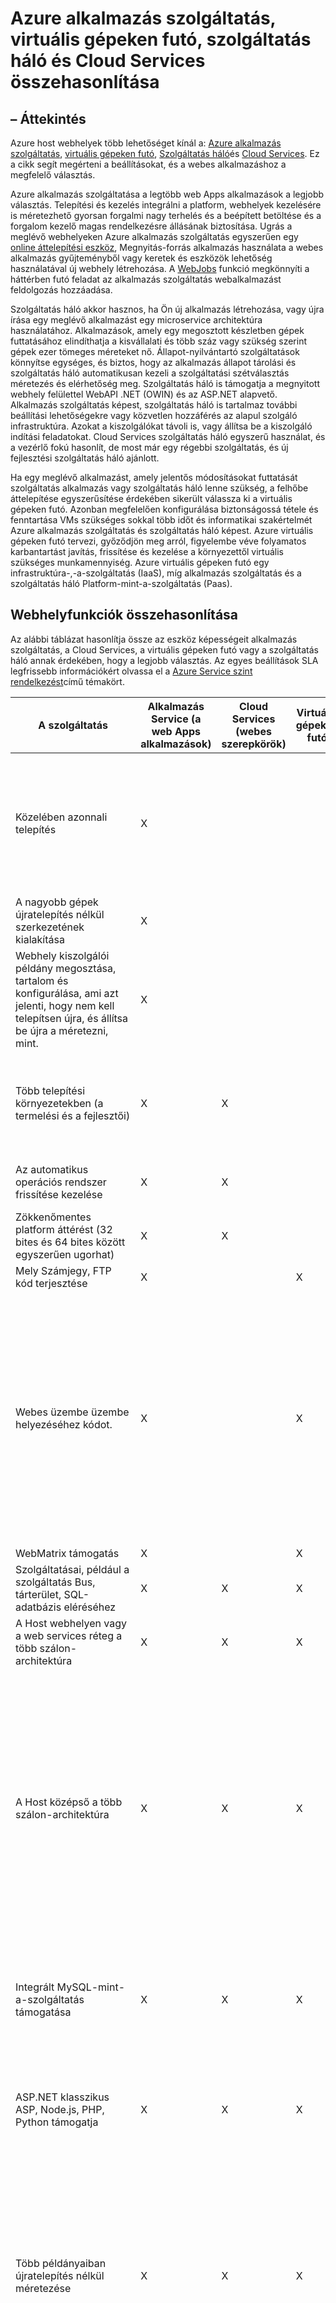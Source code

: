<properties
    pageTitle="Azure alkalmazás szolgáltatás, virtuális gépeken futó, szolgáltatás háló és Cloud Services összehasonlító |} Microsoft Azure"
    description="Megtudhatja, hogy miként Azure alkalmazás szolgáltatás, a virtuális gépeken futó, a szolgáltatás háló és a Cloud Services webalkalmazások szolgáltatója közül választhat."
    services="app-service\web, virtual-machines, cloud-services"
    documentationCenter=""
    authors="tdykstra"
    manager="wpickett"
    editor="jimbe"/>

<tags
    ms.service="app-service-web"
    ms.workload="web"
    ms.tgt_pltfrm="na"
    ms.devlang="na"
    ms.topic="article"
    ms.date="07/07/2016"
    ms.author="tdykstra"/>

# <a name="azure-app-service-virtual-machines-service-fabric-and-cloud-services-comparison"></a>Azure alkalmazás szolgáltatás, virtuális gépeken futó, szolgáltatás háló és Cloud Services összehasonlítása

## <a name="overview"></a>– Áttekintés

Azure host webhelyek több lehetőséget kínál a: [Azure alkalmazás szolgáltatás][], [virtuális gépeken futó][], [Szolgáltatás háló][]és [Cloud Services][]. Ez a cikk segít megérteni a beállításokat, és a webes alkalmazáshoz a megfelelő választás.

Azure alkalmazás szolgáltatása a legtöbb web Apps alkalmazások a legjobb választás. Telepítési és kezelés integrálni a platform, webhelyek kezelésére is méretezhető gyorsan forgalmi nagy terhelés és a beépített betöltése és a forgalom kezelő magas rendelkezésre állásának biztosítása. Ugrás a meglévő webhelyeken Azure alkalmazás szolgáltatás egyszerűen egy [online áttelepítési eszköz](https://www.migratetoazure.net/), Megnyitás-forrás alkalmazás használata a webes alkalmazás gyűjteményből vagy keretek és eszközök lehetőség használatával új webhely létrehozása. A [WebJobs][] funkció megkönnyíti a háttérben futó feladat az alkalmazás szolgáltatás webalkalmazást feldolgozás hozzáadása.

Szolgáltatás háló akkor hasznos, ha Ön új alkalmazás létrehozása, vagy újra írása egy meglévő alkalmazást egy microservice architektúra használatához. Alkalmazások, amely egy megosztott készletben gépek futtatásához elindíthatja a kisvállalati és több száz vagy szükség szerint gépek ezer tömeges méreteket nő. Állapot-nyilvántartó szolgáltatások könnyítse egységes, és biztos, hogy az alkalmazás állapot tárolási és szolgáltatás háló automatikusan kezeli a szolgáltatási szétválasztás méretezés és elérhetőség meg.  Szolgáltatás háló is támogatja a megnyitott webhely felülettel WebAPI .NET (OWIN) és az ASP.NET alapvető.  Alkalmazás szolgáltatás képest, szolgáltatás háló is tartalmaz további beállítási lehetőségekre vagy közvetlen hozzáférés az alapul szolgáló infrastruktúra. Azokat a kiszolgálókat távoli is, vagy állítsa be a kiszolgáló indítási feladatokat. Cloud Services szolgáltatás háló egyszerű használat, és a vezérlő fokú hasonlít, de most már egy régebbi szolgáltatás, és új fejlesztési szolgáltatás háló ajánlott.

Ha egy meglévő alkalmazást, amely jelentős módosításokat futtatását szolgáltatás alkalmazás vagy szolgáltatás háló lenne szükség, a felhőbe áttelepítése egyszerűsítése érdekében sikerült válassza ki a virtuális gépeken futó. Azonban megfelelően konfigurálása biztonságossá tétele és fenntartása VMs szükséges sokkal több időt és informatikai szakértelmét Azure alkalmazás szolgáltatás és szolgáltatás háló képest. Azure virtuális gépeken futó tervezi, győződjön meg arról, figyelembe véve folyamatos karbantartást javítás, frissítése és kezelése a környezettől virtuális szükséges munkamennyiség. Azure virtuális gépeken futó egy infrastruktúra-,-a-szolgáltatás (IaaS), míg alkalmazás szolgáltatás és a szolgáltatás háló Platform-mint-a-szolgáltatás (Paas). 

## <a name="features"></a>Webhelyfunkciók összehasonlítása

Az alábbi táblázat hasonlítja össze az eszköz képességeit alkalmazás szolgáltatás, a Cloud Services, a virtuális gépeken futó vagy a szolgáltatás háló annak érdekében, hogy a legjobb választás. Az egyes beállítások SLA legfrissebb információkért olvassa el a [Azure Service szint rendelkezést](/support/legal/sla/)című témakört.

A szolgáltatás|Alkalmazás Service (a web Apps alkalmazások)|Cloud Services (webes szerepkörök)|Virtuális gépeken futó|Szolgáltatás háló|Jegyzetek
---|---|---|---|---|---
Közelében azonnali telepítés|X|||X|Az alkalmazások és -alkalmazás frissítése bevezetéshez egy felhőalapú szolgáltatásba vagy egy virtuális gép létrehozása néhány percig tart legalább; a web app alkalmazás telepítése másodpercet vesz igénybe.
A nagyobb gépek újratelepítés nélkül szerkezetének kialakítása|X|||X|
Webhely kiszolgálói példány megosztása, tartalom és konfigurálása, ami azt jelenti, hogy nem kell telepítsen újra, és állítsa be újra a méretezni, mint.|X|||X|
Több telepítési környezetekben (a termelési és a fejlesztői)|X|X||X|Háló szolgáltatás lehetővé teszi, hogy az alkalmazás több környezetet vagy telepíteni az alkalmazást egymás mellé különböző verziói.
Az automatikus operációs rendszer frissítése kezelése|X|X|||A szolgáltatás jövőbeli háló engedje fel az automatikus OS frissítések tervezett.
Zökkenőmentes platform áttérést (32 bites és 64 bites között egyszerűen ugorhat)|X|X|||
Mely Számjegy, FTP kód terjesztése|X||X||
Webes üzembe üzembe helyezéséhez kódot.|X||X||Cloud Services támogatja a webes egyes szerepkör-példányok szeretne telepíteni, frissítések telepítése. Azonban nem használható a szerepkör a kezdeti telepítés, és egy frissítési használhatja a Web telepítése esetén minden példányában szerepkörbe külön-külön telepítéshez használni. Több példányával, hogy jogosult legyek az a felhő szolgáltatás SLA gyártási környezetben van szükség.
WebMatrix támogatás|X||X||
Szolgáltatásai, például a szolgáltatás Bus, tárterület, SQL-adatbázis eléréséhez|X|X|X|X|
A Host webhelyen vagy a web services réteg a több szálon-architektúra|X|X|X|X|
A Host középső a több szálon-architektúra|X|X|X|X|Alkalmazás szolgáltatás web Apps alkalmazások egyszerűen üzemeltetheti egy középső REST API-t, és a [WebJobs](http://go.microsoft.com/fwlink/?linkid=390226) szolgáltatást üzemeltetheti háttér feladatok feldolgozása. A réteg számára független méretezhetőség eléréséhez dedikált webhelyen WebJobs futtatását is lehetővé teszi. A betekintő [API-alkalmazások](../app-service-api/app-service-api-apps-why-best-platform.md) szolgáltatása még több funkció többi szolgáltatások elhelyezésére.
Integrált MySQL-mint-a-szolgáltatás támogatása|X|X|X||Cloud Services integrálhatja a MySQL-mint-a-szolgáltatás keresztül ClearDB meg szeretne rendelni, de nem az Azure-portálon munkafolyamat részeként.
ASP.NET klasszikus ASP, Node.js, PHP, Python támogatja|X|X|X|X|Szolgáltatás háló támogatja az weblapon előtér-kibocsátása [ASP.NET 5](../service-fabric/service-fabric-add-a-web-frontend.md) vagy, terjeszthet alkalmazás (Node.js, Java stb.) bármilyen típusú [végrehajtható Vendég](../service-fabric/service-fabric-deploy-existing-app.md)felhasználóként.
Több példányaiban újratelepítés nélkül méretezése|X|X|X|X|Virtuális gépeken futó méretezheti ki több példányban, de a futtatja rajtuk szolgáltatások kezelése a méretezés-ki kell írni. Konfigurálása kérések irányítja át a gép és, hogy az összes előfordulását karbantartási vagy hardverfrissítés hibák miatt egyidejű újraindul affinitás csoport létrehozása egy terheléselosztó szükséges.
Az SSL támogatása|X|X|X|X|Az alkalmazás szolgáltatás webalkalmazások esetében az Basic és szabványos üzemmódban funkció egyéni tartományneveket az SSL használható. Web Apps alkalmazások az SSL használatával kapcsolatos további tudnivalókért olvassa el a [az Azure webhely SSL-tanúsítvány beállítása](../app-service-web/web-sites-configure-ssl-certificate.md)című témakört.
Visual Studio-integráció|X|X|X|X|
Távoli hibakeresés|X|X|X||
Kód TFS terjesztése|X|X|X|X|
Hálózati elkülönítési [Azure virtuális](/services/virtual-network/) hálózattal|X|X|X|X|Lásd még: [a webhelyek Azure virtuális hálózati integrációval](/blog/2014/09/15/azure-websites-virtual-network-integration/)
[Azure forgalom Manager](/services/traffic-manager/) támogatása|X|X|X|X|
Integrált végpont figyelése|X|X|X||
Kiszolgálók távoli asztali elérése||X|X|X|
Minden olyan egyéni MSI telepítése||X|X|X|Szolgáltatás háló lehetővé teszi, hogy minden olyan végrehajtható fájl [végrehajtható Vendég](../service-fabric/service-fabric-deploy-existing-app.md) felhasználóként tárolni, vagy bármely alkalmazás telepítése a VMs.
Azt jelenti, hogy indítási feladatok definiálása/végrehajtása||X|X|X|
Esemény-nyomkövetés események hallgathatnak||X|X|X|

## <a name="scenarios"></a>Alkalmazási helyzetek és javaslatok

Az alábbiakban néhány gyakori alkalmazás esetek a javaslatok, hogy melyik Azure webes üzemeltetésű lehetőséget lehet, hogy az egyes leginkább megfelelő.

- [Előtér háttér feldolgozás és az adatbázis-fájlok integrálva van eszközein üzleti alkalmazások futtatásához van szükség.](#onprem)
- [Méretezze át a jól vállalati webhelyemre tárolni megbízható módszerre van szükség, és a globális ajánlatok is elérheti.](#corp)
- [Egy IIS6 alkalmazást a Windows Server 2003-e.](#iis6)
- [A kisvállalati verzió tulajdonosa vagyok, és tárolni a webhely-olcsó módszerre van szükség, de a későbbi növekedési szem előtt.](#smallbusiness)
- [Egy webhelyre vagy grafikus designer vagyok, és szeretném azt tervezhet és készíthet webhelyeket az ügyfeleknek.](#designer)
- [A több szálon alkalmazás az weblapon előtér-e vagyok áttelepítése a felhőbe.](#multitier)
- [A Windows magas testre szabott függ, hogy az alkalmazás, vagy Linux környezetben, és újat szeretne helyezze át a felhőben.](#custom)
- [Megnyitás szoftvert használ a saját webhelyen, és szeretném azt az Azure tárolni.](#oss)
- [Van egy kell a vállalati hálózathoz csatlakozik, hogy a vállalati verzió alkalmazás.](#lob)
- [Szeretném tárolni a REST API-t vagy a webszolgáltatás mobiltelefonos ügyfélalkalmazások.](#mobile)


### <a id="onprem"></a>Előtér háttér feldolgozás és az adatbázis-fájlok integrálva van eszközein üzleti alkalmazások futtatásához van szükség.

Azure alkalmazás szolgáltatása összetett üzleti alkalmazások kiváló megoldás. Lehetővé teszi, hogy automatikusan átméretezheti a betöltés kiegyensúlyozott platformon, az Active Directoryval biztosított és a helyszíni erőforrásokhoz alkalmazások fejlesztése. Lehetővé teszi az adott egyszerűen keresztül egy világszínvonalú portál és az API-alkalmazások kezelése, és lehetővé teszi, hogy hogyan felhasználók, akik használják őket az alkalmazás betekintést eszközök bepillantást. A [Webjobs][] szolgáltatás lehetővé teszi a háttérfolyamatok futtatása és a webes réteg hibrid kapcsolódási és VNET szolgáltatások közben részeként feladatok könnyítse való csatlakozáshoz a helyszíni erőforrások. Azure alkalmazás szolgáltatás három 9 SLA web Apps alkalmazások, és lehetővé teszi, hogy:

* Az alkalmazások futtatásához biztos, hogy egy önálló öngyógyító, az automatikus javítási felhő platformon.
* Automatikusan méretezze át a adatközpontokkal globális hálózaton keresztül.
* Biztonsági mentése és visszaállítása vészhelyreállítás.
* Lesz ISO SOC2 és PCI kompatibilis.
* Az Active Directory integrálása

### <a id="corp"></a>Méretezze át a jól vállalati webhelyemre tárolni megbízható módszerre van szükség, és a globális ajánlatok is elérheti.

Azure alkalmazás szolgáltatás a vállalati webhelyek elhelyezésére kiváló megoldás. Ha át kívánja méretezni gyorsan és egyszerűen igényeknek adatközpontokkal a globális hálózaton keresztül web apps lehetővé teszi. Helyi vannak, hibatűrést és intelligens forgalom kezelésére nyújt. Az összes platformon világszínvonalú eszközeit tartalmazza amellyel bepillantást webhely állapotát és a webhely forgalom gyorsan és egyszerűen. Azure alkalmazás szolgáltatás három 9 SLA web Apps alkalmazások, és lehetővé teszi, hogy:

* Önálló öngyógyító, az automatikus javítási felhő platformon biztos, hogy futtassa a-webhelyek.
* Automatikusan méretezze át a adatközpontokkal globális hálózaton keresztül.
* Biztonsági mentése és visszaállítása vészhelyreállítás.
* Adatforgalom integrált eszközökkel és kezelni naplók.
* Lesz ISO SOC2 és PCI kompatibilis.
* Az Active Directory integrálása

### <a id="iis6"></a>Egy IIS6 alkalmazást a Windows Server 2003-e.

Azure alkalmazás szolgáltatás egyszerűen áttelepítése régebbi IIS6 alkalmazások társított infrastruktúra költségek elkerülésére. Microsoft hozott létre, [könnyen használható áttelepítési eszközök és részletes áttelepítési útmutató](https://www.movemetowebsites.net/) , amely lehetővé teszi a kompatibilitás ellenőrzése és kiválogathatja azokat a módosításokat, kell tenni. Integráció a Visual Studióban, TFS és közös CMS eszközök egyszerűen IIS6 alkalmazások közvetlenül a felhőben való telepítéséhez. Miután telepített, az Azur portál robusztus eszközök, amelyek lehetővé teszik, hogy a költségek kezelésére és az értekezlet felfelé igény szükség szerint átméretezheti. Az áttelepítési eszköz van lehetősége:

* Gyorsan és egyszerűen át a régi Windows Server 2003 webalkalmazás a felhőben.
* Csatlakozás a csatolt SQL adatbázis helyszíni hibrid-alkalmazás létrehozása a hagyja.
* Automatikus áthelyezése mellett a régi alkalmazás az SQL-adatbázis.

### <a id="smallbusiness"></a>A kisvállalati verzió tulajdonosa vagyok, és tárolni a webhely-olcsó módszerre van szükség, de a későbbi növekedési szem előtt.

Azure alkalmazás szolgáltatás oka az, ebben az esetben a remek megoldást használatbavételéhez az ingyenes, és további funkciók majd hozzáadása a kellő időben. Azure által megadott tartomány minden egyes ingyenes web App alkalmazásban megtalálható (*your_company*. azurewebsites.net), és a platform integrált telepítési és felügyeleti eszközök, valamint egy alkalmazás gyűjtemény, amelyek megkönnyítik az első lépések. Vannak számos más szolgáltatások és méretezési beállításokat, amelyek lehetővé teszik a is fokozott felhasználói igényű alapkoncepciójára webhelyet. Azure alkalmazás szolgáltatással a következőkre van lehetősége:

- A szabad réteg kezdődik, és majd méretezni, szükség szerint.
- Az alkalmazás gyűjtemény segítségével gyorsan népszerű webalkalmazások, például WordPress beállítása.
- Adja hozzá további Azure szolgáltatások és funkciók az alkalmazás szükség szerint.
- A web app HTTPS biztonságos.

### <a id="designer"></a>Egy webhelyre vagy grafikus tervező vagyok, és szeretném tervezhet és készíthet a webhelyeken a vevők

Webes fejlesztők és -tervezők, az Azure alkalmazás szolgáltatás egyesíti a könnyen keretek és eszközök különféle, telepítési támogatja mely számjegy és FTP és eszközök és szolgáltatások, például a Visual Studio és SQL-adatbázis szoros integrációja kínál. Az alkalmazás szolgáltatás a következőkre van lehetősége:

- Parancssori eszközök segítségével [automatizált feladatok][scripting].
- [.Net]például népszerű nyelvek használata[dotnet], [PHP][], [Node.js][nodejs], és [Python][].
- Kattintson a nagyon magas kapacitás méretezés három különböző méretezési szintek gombra.
- Más Azure szolgáltatások, például [SQL-adatbázis]integrálása[sqldatabase], [Szolgáltatás Bus] [ servicebus] és [tárhely][], vagy az [Azure áruházból]partner ajánlataiban[azurestore], például a MySQL- és MongoDB.
- Integráció az eszközöket, például a Visual Studióban, mely számjegy, WebMatrix, WebDeploy, TFS és FTP.

### <a id="multitier"></a>Vagyok áttelepítése a több szálon alkalmazás az weblapon előtér-az Outlook a felhőbe

Ha futtatja a több szálon alkalmazást, például adatbázis-csatlakozó webkiszolgálóra Azure alkalmazás szolgáltatás beállítás jó, amely felajánlja a szoros integrálása az Azure SQL-adatbázis. És WebJobs funkció kódmentes folyamatok működtetéséhez használható.

Ha több szabályozási lehetőséget biztosít a kiszolgálói környezetben, például az azt jelenti, hogy távoli be a kiszolgáló vagy szükséges kiszolgáló indítási feladatok konfigurálása válassza a szolgáltatás háló egy vagy több a réteg.

Válassza a meghatározási lehetnek virtuális gépeken futó, ha azt szeretné, saját gépi kép használni, vagy futtassa a kiszolgáló szoftver vagy a szolgáltatások, amelyek nem állíthatja be a szolgáltatás háló.

### <a id="custom"></a>A Windows magas testre szabott függ, hogy az alkalmazás, vagy Linux környezetben, és újat szeretne helyezze át a felhőben.

Ha az alkalmazás összetett telepítési vagy a szoftverek és az operációs rendszer konfigurációja, virtuális gépeken futó valószínűleg a legjobb megoldás. A virtuális gépeken futó a következőkre van lehetősége:

- A virtuális gépek galéria használatba az operációs rendszer, például a Windows vagy Linux rendszerhez, és kattintson az alkalmazás igényeinek megfelelően testre szabhatja.
- Hozzon létre, és töltse fel egy egyéni képe egy meglévő helyszíni kiszolgálót az Azure virtuális gépen futtatásához.

### <a id="oss"></a>A saját hely Megnyitás szoftvert használ, és szeretném tárolni, Azure-ban

Ha a Megnyitás keretrendszer támogatott alkalmazás szolgáltatása, a nyelv, és szükség szerint az alkalmazás keretek ki automatikusan megtörténik. Alkalmazás szolgáltatás lehetővé teszi, hogy:

- Számos népszerű megnyitott forrás nyelv használata, például a [.NET][dotnet], [PHP][], [Node.js][nodejs], és [Python][].
- Állítsa be a WordPress, Drupal, Umbraco, DNN és sok más külső webalkalmazások.
- Egy létező alkalmazás áttelepíteni, vagy hozzon létre egy újat az alkalmazás gyűjteményből.

A Megnyitás keretrendszer alkalmazás szolgáltatása nem támogatja, a többi Azure webes beállítások szolgáltatója egyik futtathatja. A virtuális gépeken futó, telepítése, és állítsa be a szoftver a gép képre, amely lehet a Windows vagy Linux-alapú.

### <a id="lob"></a>Van egy kell a vállalati hálózathoz csatlakozik, hogy a vállalati verzió alkalmazás

Ha szeretné a vállalati verzió alkalmazás létrehozása, a webhely előfordulhat közvetlen hozzáférés services vagy az adatokat a vállalati hálózaton. Ez az alkalmazás Service, szolgáltatás háló és virtuális gépeken futó az [Azure virtuális hálózati szolgáltatás](/services/virtual-network/)használatával lehetséges. Alkalmazás szolgáltatása az [VNET integrációs szolgáltatás](https://azure.microsoft.com/blog/2014/09/15/azure-websites-virtual-network-integration/), amely lehetővé teszi, hogy az Azure alkalmazások futtatásához, mintha a vállalati hálózaton is használhatja.

### <a id="mobile"></a>Szeretném tárolni a REST API-t vagy a webszolgáltatás mobiltelefonos ügyfélalkalmazások

HTTP-alapú webes szolgáltatások lehetővé teszi ügyféleszközre is kiterjedhet, ideértve a mobil ügyfélalkalmazások számos különböző támogatja. ASP.NET webes API például keretek integrálása a Visual Studióban, így azok könnyebben hozhat létre, és a többi szolgáltatásait.  Ezek a szolgáltatások egy webes végpontot, a szerepelnek, így támogatják ezt a helyzetet bármely webes szolgáltatója a Azure technikák használatával lehetséges. Alkalmazás szolgáltatás viszont REST API-khoz elhelyezésére kiváló választás. Az alkalmazás szolgáltatás a következőkre van lehetősége:

- Gyorsan létrehozhat egy [mobilalkalmazás](../app-service-mobile/app-service-mobile-value-prop.md) vagy [API-alkalmazás](../app-service-api/app-service-api-apps-why-best-platform.md) globálisan tárolni a HTTP webszolgáltatás az Azure-féle egyik elosztott adatközpontokkal.
- Meglévő szolgáltatások áttelepíteni, vagy hozzon létre új dokumentumokat.
- SLA elérése az elérhetőség az egy példányát, vagy több kijelölt gépek méretezése.
- Használja a közzétett webhelyet ahhoz, hogy REST API-khoz bármely HTTP-ügyfelek, beleértve a mobil ügyfélalkalmazások.

> [AZURE.NOTE]
> Ha azt szeretné, mielőtt feliratkozna az ügyfélhez használatbavételéhez Azure alkalmazás szolgáltatás, nyissa meg <a href="https://trywebsites.azurewebsites.net/">https://trywebsites.azurewebsites.net</a>, ahol azonnal létrehozhat egy rövid életű starter alkalmazásban az Azure alkalmazás szolgáltatás ingyenesen. Nem kötelező hitelkártya, nincs nyilatkozatát.

## <a id="nextsteps"></a>Következő lépések

További információt a három webes üzemeltetési beállításai című témakör [Azure bemutatása](../fundamentals-introduction-to-azure.md).

Az első lépések a kapcsolók úgy dönt, hogy az alkalmazás, a következő forrásokban talál:

* [Azure alkalmazás szolgáltatás](/documentation/services/app-service/)
* [Azure Cloud Services](/documentation/services/cloud-services/)
* [Azure virtuális gépeken futó](/documentation/services/virtual-machines/)
* [Szolgáltatás háló](/documentation/services/service-fabric)

<!-- URL List -->

[Azure alkalmazás szolgáltatás]: /services/app-service/
[Cloud Services]: http://go.microsoft.com/fwlink/?LinkId=306052
[Virtuális gépeken futó]: http://go.microsoft.com/fwlink/?LinkID=306053
[Szolgáltatás háló]: /services/service-fabric
[ClearDB]: http://www.cleardb.com/
[WebJobs]: http://go.microsoft.com/fwlink/?linkid=390226&clcid=0x409
[Configuring an SSL certificate for an Azure Website]: http://www.windowsazure.com/develop/net/common-tasks/enable-ssl-web-site/
[azurestore]: http://www.windowsazure.com/gallery/store/
[scripting]: http://www.windowsazure.com/documentation/scripts/?services=web-sites
[dotnet]: http://www.windowsazure.com/develop/net/
[nodejs]: http://www.windowsazure.com/develop/nodejs/
[PHP]: http://www.windowsazure.com/develop/php/
[Python]: http://www.windowsazure.com/develop/python/
[servicebus]: http://www.windowsazure.com/documentation/services/service-bus/
[sqldatabase]: http://www.windowsazure.com/documentation/services/sql-database/
[Tárhely]: http://www.windowsazure.com/documentation/services/storage/

<!-- IMG List -->

[ChoicesDiagram]: ./media/choose-web-site-cloud-service-vm/Websites_CloudServices_VMs_3.png
